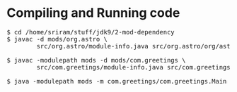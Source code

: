 # Compiling and Running code
<pre>
$ cd /home/sriram/stuff/jdk9/2-mod-dependency 
$ javac -d mods/org.astro \
        src/org.astro/module-info.java src/org.astro/org/astro/World.java

$ javac -modulepath mods -d mods/com.greetings \
        src/com.greetings/module-info.java src/com.greetings/com/greetings/Main.java

$ java -modulepath mods -m com.greetings/com.greetings.Main
</pre>
